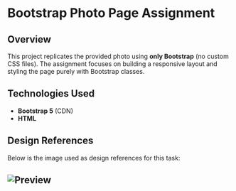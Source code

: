 
# Bootstrap Photo Page Assignment

## **Overview**
This project replicates the provided photo using **only Bootstrap** (no custom CSS files). The assignment focuses on building a responsive layout and styling the page purely with Bootstrap classes.

## **Technologies Used**
- **Bootstrap 5** (CDN)
- **HTML**
  
## **Design References**
Below is the image used as design references for this task:

![Preview ](https://drive.google.com/uc?export=view&id=15to9LnAUhRpe4sufRyMTa6pRjCpRC9Js)
---
